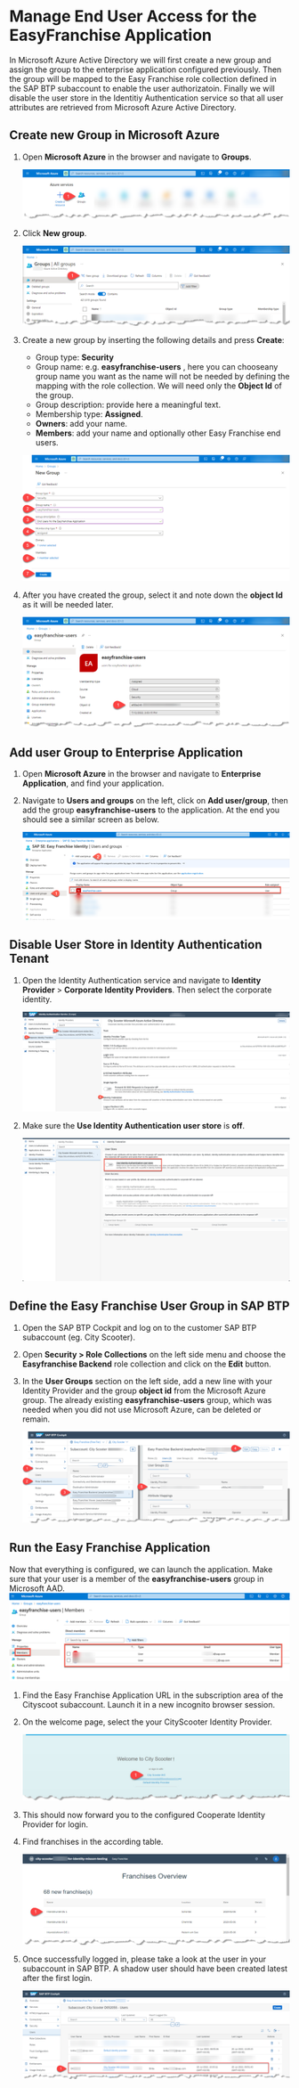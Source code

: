 # Manage End User Access for the EasyFranchise Application

In Microsoft Azure Active Directory we will first create a new group and assign the group to the enterprise application configured previously. Then the group will be mapped to the Easy Franchise role collection defined in the SAP BTP subaccount to enable the user authorizatoin. Finally we will disable the user store in the Identitiy Authentication service so that all user attributes are retrieved from Microsoft Azure Active Directory.

## Create new Group in Microsoft Azure

1. Open **Microsoft Azure** in the browser and navigate to **Groups**.
 
   ![](images/MA-open-groups.png)
1. Click **New group**. 
   
   ![](images/MA-new-groups.png)
1. Create a new group by inserting the following details and press **Create**:
   * Group type: **Security** 
   * Group name: e.g. **easyfranchise-users** , here you can chooseany group name you want as the name will not be needed by defining the mapping with the role collection. We will need only the **Object Id** of the group. 
   * Group description: provide here a meaningful text.
   * Membership type: **Assigned**.
   * **Owners**: add your name.
   * **Members**: add your name and optionally other Easy Franchise end users. 

   ![](images/MA-create-group.png)
1. After you have created the group, select it and note down the **object Id** as it will be needed later.
  
   ![](images/MA-group-objectid.png)

## Add user Group to Enterprise Application

1. Open **Microsoft Azure** in the browser and navigate to **Enterprise Application**, and find your application.

1. Navigate to **Users and groups** on the left, click on **Add user/group**, then add the group **easyfranchise-users** to the application. At the end you should see a similar screen as below.

   ![](images/MA-add-group-to-enterprise-application.png)


## Disable User Store in Identity Authentication Tenant

1. Open the Identity Authentication service and navigate to **Identity Provider** > **Corporate Identity Providers**. Then select the corporate identity.

   ![](images/MA-navigate-to-corporateidentity.png)

1. Make sure the **Use Identity Authentication user store** is **off**.

   ![](images/MA-user-identity-authentication-user-store.png)

## Define the Easy Franchise User Group in SAP BTP

1. Open the SAP BTP Cockpit and log on to the customer SAP BTP subaccount (eg. City Scooter).
1. Open **Security > Role Collections** on the left side menu and choose the **Easyfranchise Backend** role collection and click on the **Edit** button. 
1. In the **User Groups** section on the left side, add a new line with your Identity Provider and the group **object id** from the Microsoft Azure group. The already existing **easyfranchise-users** group, which was needed when you did not use Microsoft Azure, can be deleted or remain. 

   ![](images/BTP-define-role-collection.png)
   
## Run the Easy Franchise Application

Now that everything is configured, we can launch the application.  Make sure that your user is a member of the **easyfranchise-users** group in Microsoft AAD. 
   ![](images/MA-user-group-membership.png)

1. Find the Easy Franchise Application URL in the subscription area of the  Cityscoot subaccount. Launch it in a new incognito browser session.
1. On the welcome page, select the your CityScooter Identity Provider.
   
   ![](../../propagate-identity/manage-end-users/images/login.jpg)

1. This should now forward you to the configured Cooperate Identity Provider for login.
1. Find franchises in the according table. 

   ![](../../propagate-identity/manage-end-users/images/franchises-overview.jpg)
1. Once successfully logged in, please take a look at the user in your subaccount in SAP BTP. A shadow user should have been created latest after the first login.

   ![](images/shaddow-user.png)


 
